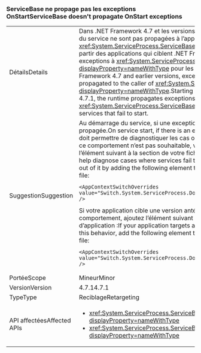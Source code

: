 ### <a name="servicebase-doesnt-propagate-onstart-exceptions"></a><span data-ttu-id="eae0f-101">ServiceBase ne propage pas les exceptions OnStart</span><span class="sxs-lookup"><span data-stu-id="eae0f-101">ServiceBase doesn't propagate OnStart exceptions</span></span>

|   |   |
|---|---|
|<span data-ttu-id="eae0f-102">Détails</span><span class="sxs-lookup"><span data-stu-id="eae0f-102">Details</span></span>|<span data-ttu-id="eae0f-103">Dans .NET Framework 4.7 et les versions antérieures, les exceptions levées au démarrage du service ne sont pas propagées à l’appelant de <xref:System.ServiceProcess.ServiceBase.Run%2A?displayProperty=nameWithType>. À partir des applications qui ciblent .NET Framework 4.7.1, le runtime propage les exceptions à <xref:System.ServiceProcess.ServiceBase.Run%2A?displayProperty=nameWithType> pour les services dont le démarrage échoue.</span><span class="sxs-lookup"><span data-stu-id="eae0f-103">In the .NET Framework 4.7 and earlier versions, exceptions thrown on service startup are not propagated to the caller of <xref:System.ServiceProcess.ServiceBase.Run%2A?displayProperty=nameWithType>.Starting with applications that target the .NET Framework 4.7.1, the runtime propagates exceptions to <xref:System.ServiceProcess.ServiceBase.Run%2A?displayProperty=nameWithType> for services that fail to start.</span></span>|
|<span data-ttu-id="eae0f-104">Suggestion</span><span class="sxs-lookup"><span data-stu-id="eae0f-104">Suggestion</span></span>|<span data-ttu-id="eae0f-105">Au démarrage du service, si une exception est rencontrée, cette exception est propagée.</span><span class="sxs-lookup"><span data-stu-id="eae0f-105">On service start, if there is an exception, that exception will be propagated.</span></span> <span data-ttu-id="eae0f-106">Cela doit permettre de diagnostiquer les cas où les services ne parviennent pas à démarrer. Si ce comportement n’est pas souhaitable, vous pouvez choisir de l’annuler en ajoutant l’élément <AppContextSwitchOverrides> suivant à la section <runtime> de votre fichier de configuration d’application :</span><span class="sxs-lookup"><span data-stu-id="eae0f-106">This should help diagnose cases where services fail to start.If this behavior is undesirable, you can opt out of it by adding the following <AppContextSwitchOverrides> element to the <runtime> section of your application configuration file:</span></span><pre><code class="language-xml">&lt;AppContextSwitchOverrides value=&quot;Switch.System.ServiceProcess.DontThrowExceptionsOnStart=true&quot; /&gt;&#13;&#10;</code></pre><span data-ttu-id="eae0f-107">Si votre application cible une version antérieure à 4.7.1 mais que vous voulez avoir ce comportement, ajoutez l’élément <AppContextSwitchOverrides> suivant à la section <runtime> de votre fichier de configuration d’application :</span><span class="sxs-lookup"><span data-stu-id="eae0f-107">If your application targets an earlier version than 4.7.1 but you want to have this behavior, add the following <AppContextSwitchOverrides> element to the <runtime> section of your application configuration file:</span></span><pre><code class="language-xml">&lt;AppContextSwitchOverrides value=&quot;Switch.System.ServiceProcess.DontThrowExceptionsOnStart=false&quot; /&gt;&#13;&#10;</code></pre>|
|<span data-ttu-id="eae0f-108">Portée</span><span class="sxs-lookup"><span data-stu-id="eae0f-108">Scope</span></span>|<span data-ttu-id="eae0f-109">Mineur</span><span class="sxs-lookup"><span data-stu-id="eae0f-109">Minor</span></span>|
|<span data-ttu-id="eae0f-110">Version</span><span class="sxs-lookup"><span data-stu-id="eae0f-110">Version</span></span>|<span data-ttu-id="eae0f-111">4.7.1</span><span class="sxs-lookup"><span data-stu-id="eae0f-111">4.7.1</span></span>|
|<span data-ttu-id="eae0f-112">Type</span><span class="sxs-lookup"><span data-stu-id="eae0f-112">Type</span></span>|<span data-ttu-id="eae0f-113">Reciblage</span><span class="sxs-lookup"><span data-stu-id="eae0f-113">Retargeting</span></span>|
|<span data-ttu-id="eae0f-114">API affectées</span><span class="sxs-lookup"><span data-stu-id="eae0f-114">Affected APIs</span></span>|<ul><li><xref:System.ServiceProcess.ServiceBase.Run(System.ServiceProcess.ServiceBase)?displayProperty=nameWithType></li><li><xref:System.ServiceProcess.ServiceBase.Run(System.ServiceProcess.ServiceBase[])?displayProperty=nameWithType></li></ul>|


